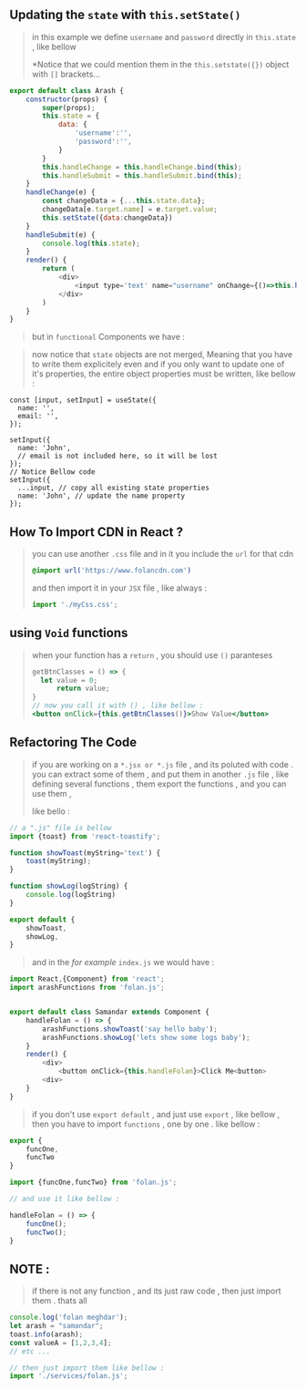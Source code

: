 ## Updating the `state` with `this.setState()`

> in this example we define `username` and `password` directly in `this.state` , like bellow
>
> *Notice that we could mention them in the `this.setstate({})` object with `[]` brackets...

```javascript
export default class Arash {
    constructor(props) {
        super(props);
        this.state = {
            data: {
            	'username':'',
            	'password':'',
            }
        }
        this.handleChange = this.handleChange.bind(this);
        this.handleSubmit = this.handleSubmit.bind(this);
    }
    handleChange(e) {
        const changeData = {...this.state.data};
        changeData[e.target.name] = e.target.value;
        this.setState({data:changeData})
    }
    handleSubmit(e) {
        console.log(this.state);
    }
    render() {
        return (
            <div>
            	<input type='text' name="username" onChange={()=>this.handleChange(e)}
            </div>
        )
    }
}
```

> but in `functional` Components we have :

> now notice that `state` objects are not merged, Meaning that you have to write them explicitely even and if you only want to update one of it's properties, the entire object properties must be written, like bellow :

```react
const [input, setInput] = useState({
  name: '',
  email: '',
});

setInput({
  name: 'John',
  // email is not included here, so it will be lost
});
// Notice Bellow code
setInput({
  ...input, // copy all existing state properties
  name: 'John', // update the name property
});
```



## How To Import CDN in React ?

> you can use another `.css` file and in it you include the `url` for that cdn
>
> ```css
> @import url('https://www.folancdn.com')
> ```
>
> and then import it in your `JSX` file , like always :
>
> ```jsx
> import './myCss.css';
> ```

## using `Void` functions

> when your function has a `return` , you should use `()` paranteses
>
> ```jsx
> getBtnClasses = () => {
> 	let value = 0;
>     	return value;
> }
> // now you call it with () , like bellow :
> <button onClick={this.getBtnClasses()}>Show Value</button>
> ```

## Refactoring The Code

> if you are working on a `*.jsx or *.js` file , and its poluted with code . you can extract some of them , and put them in another `.js` file , like defining several functions , them export the functions , and you can use them ,
>
> like bello :

```javascript
// a ".js" file is bellow
import {toast} from 'react-toastify';

function showToast(myString='text') {
    toast(myString);
}

function showLog(logString) {
    console.log(logString)
}

export default {
    showToast,
    showLog,
}
```

> and in the *for example* `index.js` we would have :

```javascript
import React,{Component} from 'react';
import arashFunctions from 'folan.js';


export default class Samandar extends Component {
    handleFolan = () => {
        arashFunctions.showToast('say hello baby');
        arashFunctions.showLog('lets show some logs baby');
    }
    render() {
        <div>
            <button onClick={this.handleFolan}>Click Me<button>
        <div>
    }
}
```

> if you don't use `export default` , and just use `export` , like bellow , then you have to import `functions` , one by one . like bellow :

```javascript
export {
	funcOne,
    funcTwo
}
```

```javascript
import {funcOne,funcTwo} from 'folan.js';

// and use it like bellow :

handleFolan = () => {
    funcOne();
    funcTwo();
}
```

## NOTE :

> if there is not any function , and its just raw code , then just import them . thats all

```javascript
console.log('folan meghdar');
let arash = "samandar";
toast.info(arash);
const valueA = [1,2,3,4];
// etc ...

// then just import them like bellow :
import './services/folan.js';
```

